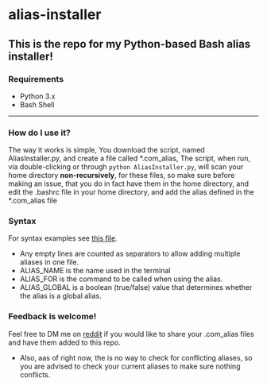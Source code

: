 # alias-installer
## This is the repo for my Python-based Bash alias installer!
### Requirements
- Python 3.x
- Bash Shell

---
### How do I use it?
The way it works is simple, You download the script, named AliasInstaller.py, and create a file called *.com_alias, The script, when run, via double-clicking or through `python AliasInstaller.py`, will scan your home directory **non-recursively**, for these files, so make sure before making an issue, that you do in fact have them in the home directory, and edit the .bashrc file in your home directory, and add the alias defined in the *.com_alias file

### Syntax
For syntax examples see [this file](https://github.com/KirbyJeff/alias-installer/tree/main/ex/example.com_alias).
- Any empty lines are counted as separators to allow adding multiple aliases in one file.
- ALIAS_NAME is the name used in the terminal
- ALIAS_FOR is the command to be called when using the alias.
- ALIAS_GLOBAL is a boolean (true/false) value that determines whether the alias is a global alias.

### Feedback is welcome!
Feel free to DM me on [reddit](https://www.reddit.com/u/KirbyJeef) if you would like to share your .com_alias files and have them added to this repo.
- Also, aas of right now, the is no way to check for conflicting aliases, so you are advised to check your current aliases to make sure nothing conflicts.

